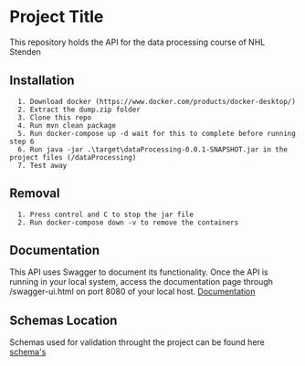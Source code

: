 
# Project Title

This repository holds the API for the data processing course of NHL Stenden



## Installation


```
  1. Download docker (https://www.docker.com/products/docker-desktop/)
  2. Extract the dump.zip folder
  3. Clone this repo
  4. Run mvn clean package
  5. Run docker-compose up -d wait for this to complete before running step 6
  6. Run java -jar .\target\dataProcessing-0.0.1-SNAPSHOT.jar in the project files (/dataProcessing)
  7. Test away

```


## Removal

```
  1. Press control and C to stop the jar file
  2. Run docker-compose down -v to remove the containers
```
    
    
## Documentation

This API uses Swagger to document its functionality. Once the API is running in your local system, access the documentation page through /swagger-ui.html on port 8080 of your local host.
[Documentation](http://localhost:8080/swagger-ui/index.html#/)


## Schemas Location
Schemas used for validation throught the project can be found here [schema's](https://github.com/CostaHiripis/dataProcessing/tree/master/src/main/resources/schema)

